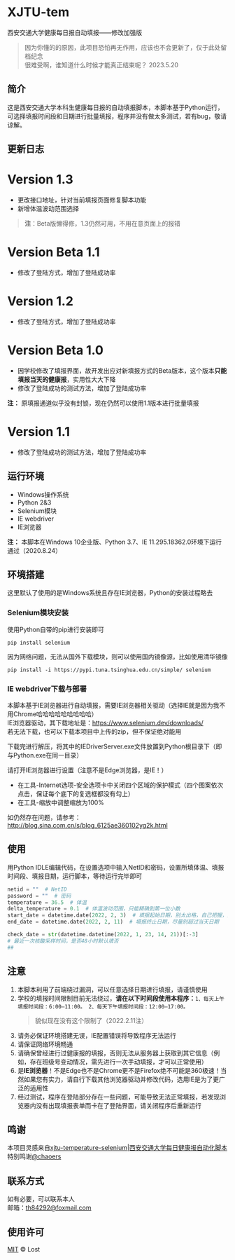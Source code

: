 # XJTU-tem
西安交通大学健康每日报自动填报——修改加强版

> 因为你懂的的原因，此项目恐怕再无作用，应该也不会更新了，仅于此处留档纪念  
> 很难受啊，谁知道什么时候才能真正结束呢？ 2023.5.20

## 简介
这是西安交通大学本科生健康每日报的自动填报脚本，本脚本基于Python运行，可选择填报时间段和日期进行批量填报，程序并没有做太多测试，若有bug，敬请谅解。

## 更新日志

# Version 1.3
- 更改接口地址，针对当前填报页面修复脚本功能
- 新增体温波动范围选择

> **注**：Beta版懒得修，1.3仍然可用，不用在意页面上的报错

# Version Beta 1.1
- 修改了登陆方式，增加了登陆成功率
  
# Version 1.2
- 修改了登陆方式，增加了登陆成功率

# Version Beta 1.0
- 因学校修改了填报界面，故开发出应对新填报方式的Beta版本，这个版本**只能填报当天的健康报**，实用性大大下降
- 修改了登陆成功的测试方法，增加了登陆成功率

**注：** 原填报通道似乎没有封锁，现在仍然可以使用1.1版本进行批量填报
# Version 1.1
- 修改了登陆成功的测试方法，增加了登陆成功率

## 运行环境
- Windows操作系统
- Python 2&3
- Selenium模块
- IE webdriver
- IE浏览器

**注：** 本脚本在Windows 10企业版、Python 3.7、IE 11.295.18362.0环境下运行通过（2020.8.24）

## 环境搭建
这里默认了使用的是Windows系统且存在IE浏览器，Python的安装过程略去
### Selenium模块安装
使用Python自带的pip进行安装即可  
```
pip install selenium
```
因为网络问题，无法从国外下载模块，则可以使用国内镜像源，比如使用清华镜像
```
pip install -i https://pypi.tuna.tsinghua.edu.cn/simple/ selenium
```
### IE webdriver下载与部署
本脚本基于IE浏览器进行自动填报，需要IE浏览器相关驱动（选择IE就是因为我不用Chrome哈哈哈哈哈哈哈哈哈）  
IE浏览器驱动，其下载地址是：https://www.selenium.dev/downloads/  
若无法下载，也可以下载本项目中上传的zip，但不保证绝对能用

下载完进行解压，将其中的IEDriverServer.exe文件放置到Python根目录下（即与Python.exe在同一目录）

请打开IE浏览器进行设置（注意不是Edge浏览器，是IE！）
- 在工具-Internet选项-安全选项卡中关闭四个区域的保护模式（四个图案依次点击，保证每个底下的复选框都没有勾上）
- 在工具-缩放中调整缩放为100%

如仍然存在问题，请参考：http://blog.sina.com.cn/s/blog_6125ae360102yg2k.html
## 使用
用Python IDLE编辑代码，在设置选项中输入NetID和密码，设置所填体温、填报时间段、填报日期，运行脚本，等待运行完毕即可
```python
netid = ""  # NetID
password = ""  # 密码
temperature = 36.5  # 体温
delta_temperature = 0.1  # 体温波动范围，只能精确到第一位小数
start_date = datetime.date(2022, 2, 3)  # 填报起始日期，别太出格，自己把握，这里没测试填到很久以前会发生什么
end_date = datetime.date(2022, 2, 11)  # 填报终止日期，尽量别超过当天日期

check_date = str(datetime.datetime(2022, 1, 23, 14, 21))[:-3]
# 最近一次核酸采样时间，是否48小时默认填否
##
```
## 注意
1. 本脚本利用了前端绕过漏洞，可以任意选择日期进行填报，请谨慎使用
2. 学校的填报时间限制目前无法绕过，**请在以下时间段使用本程序：**`1、每天上午填报时间段：6:00—11:00。 2、每天下午填报时间段：12:00—17:00。`
   > 貌似现在没有这个限制了（2022.2.11注）
3. 请务必保证环境搭建无误，IE配置错误将导致程序无法运行
4. 请保证网络环境畅通
5. 请确保曾经进行过健康报的填报，否则无法从服务器上获取到其它信息（例如，存在班级号变动情况，需先进行一次手动填报，才可以正常使用）
6. 是**IE浏览器**！不是Edge也不是Chrome更不是Firefox绝不可能是360极速！当然如果您有实力，请自行下载其他浏览器驱动并修改代码，选用IE是为了更广泛的适用性
7. 经过测试，程序在登陆部分存在一些问题，可能导致无法正常填报，若发现浏览器内没有出现填报表单而卡在了登陆界面，请关闭程序后重新运行
## 鸣谢
本项目灵感来自[xjtu-temperature-selenium|西安交通大学每日健康报自动化脚本](https://github.com/chaoers/xjtu-temperature-selenium)<br>
特别鸣谢[@chaoers](https://github.com/chaoers)
## 联系方式
如有必要，可以联系本人   
邮箱：th84292@foxmail.com
## 使用许可
[MIT](LICENSE) © Lost
